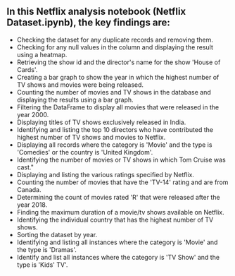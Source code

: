 ## In this Netflix analysis notebook (Netflix Dataset.ipynb), the key findings are:

- Checking the dataset for any duplicate records and removing them.
- Checking for any null values in the column and displaying the result using a heatmap.
- Retrieving the show id and the director's name for the show 'House of Cards'.
- Creating a bar graph to show the year in which the highest number of TV shows and movies were being released.
- Counting the number of movies and TV shows in the database and displaying the results using a bar graph.
- Filtering the DataFrame to display all movies that were released in the year 2000.
- Displaying titles of TV shows exclusively released in India.
- Identifying and listing the top 10 directors who have contributed the highest number of TV shows and movies to Netflix.
- Displaying all records where the category is 'Movie' and the type is 'Comedies' or the country is 'United Kingdom'.
- Identifying the number of movies or TV shows in which Tom Cruise was cast."
- Displaying and listing the various ratings specified by Netflix.
- Counting the number of movies that have the 'TV-14' rating and are from Canada.
- Determining the count of movies rated 'R' that were released after the year 2018.
- Finding the maximum duration of a movie/tv shows available on Netflix.
- Identifying the individual country that has the highest number of TV shows.
- Sorting the dataset by year.
- Identifying and listing all instances where the category is 'Movie' and the type is 'Dramas'.
- Identify and list all instances where the category is 'TV Show' and the type is 'Kids' TV'.
